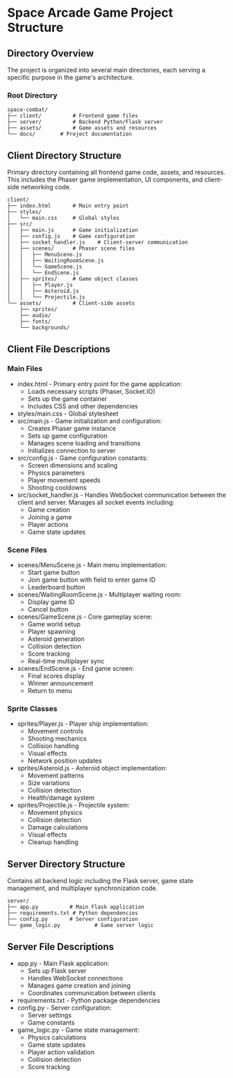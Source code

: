 # Space Arcade Game Project Structure

## Directory Overview
The project is organized into several main directories, each serving a specific purpose in the game's architecture.

### Root Directory
```
space-combat/
├── client/          # Frontend game files
├── server/          # Backend Python/Flask server
├── assets/          # Game assets and resources
└── docs/        # Project documentation
```

## Client Directory Structure
Primary directory containing all frontend game code, assets, and resources. This includes the Phaser game implementation, UI components, and client-side networking code.

```
client/
├── index.html       # Main entry point
├── styles/
│   └── main.css     # Global styles
├── src/
│   ├── main.js      # Game initialization
│   ├── config.js    # Game configuration
│   ├── socket_handler.js    # Client-server communication
│   ├── scenes/      # Phaser scene files
│   │   ├── MenuScene.js
│   │   ├── WaitingRoomScene.js
│   │   └── GameScene.js
|   │   └── EndScene.js
│   ├── sprites/     # Game object classes
│   │   ├── Player.js
│   │   ├── Asteroid.js
│   │   └── Projectile.js
└── assets/          # Client-side assets
    ├── sprites/
    ├── audio/
    ├── fonts/
    └── backgrounds/
```

## Client File Descriptions

### Main Files
* index.html - Primary entry point for the game application:
    * Loads necessary scripts (Phaser, Socket.IO)
    * Sets up the game container
    * Includes CSS and other dependencies
* styles/main.css - Global stylesheet
* src/main.js - Game initialization and configuration:
    * Creates Phaser game instance
    * Sets up game configuration 
    * Manages scene loading and transitions
    * Initializes connection to server
* src/config.js - Game configuration constants:
    * Screen dimensions and scaling
    * Physics parameters
    * Player movement speeds
    * Shooting cooldowns
* src/socket_handler.js - Handles WebSocket communication between the client and server. Manages all socket events including:
    * Game creation
    * Joining a game
    * Player actions
    * Game state updates

### Scene Files
* scenes/MenuScene.js - Main menu implementation:
    * Start game button
    * Join game button with field to enter game ID
    * Leaderboard button
* scenes/WaitingRoomScene.js - Multiplayer waiting room:
    * Display game ID
    * Cancel button
* scenes/GameScene.js - Core gameplay scene:
    * Game world setup
    * Player spawning
    * Asteroid generation
    * Collision detection
    * Score tracking
    * Real-time multiplayer sync
* scenes/EndScene.js - End game screen:
    * Final scores display
    * Winner announcement
    * Return to menu

### Sprite Classes
* sprites/Player.js - Player ship implementation:
    * Movement controls
    * Shooting mechanics
    * Collision handling
    * Visual effects
    * Network position updates
* sprites/Asteroid.js - Asteroid object implementation:
    * Movement patterns
    * Size variations
    * Collision detection
    * Health/damage system
* sprites/Projectile.js - Projectile system:
    * Movement physics
    * Collision detection
    * Damage calculations
    * Visual effects
    * Cleanup handling

## Server Directory Structure
Contains all backend logic including the Flask server, game state management, and multiplayer synchronization code.
```
server/
├── app.py          # Main Flask application
├── requirements.txt # Python dependencies
├── config.py       # Server configuration
└── game_logic.py           # Game server logic
```

## Server File Descriptions

* app.py - Main Flask application:
    * Sets up Flask server
    * Handles WebSocket connections
    * Manages game creation and joining
    * Coordinates communication between clients
* requirements.txt - Python package dependencies
* config.py - Server configuration:
    * Server settings
    * Game constants
* game_logic.py - Game state management:
    * Physics calculations
    * Game state updates
    * Player action validation
    * Collision detection
    * Score tracking